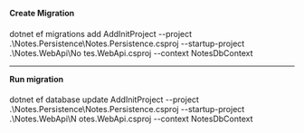 **Create Migration**
####
dotnet ef migrations add AddInitProject --project .\Notes.Persistence\Notes.Persistence.csproj --startup-project .\Notes.WebApi\No
tes.WebApi.csproj --context NotesDbContext

****
**Run migration**
####
dotnet ef database update AddInitProject --project .\Notes.Persistence\Notes.Persistence.csproj --startup-project .\Notes.WebApi\N
otes.WebApi.csproj --context NotesDbContext